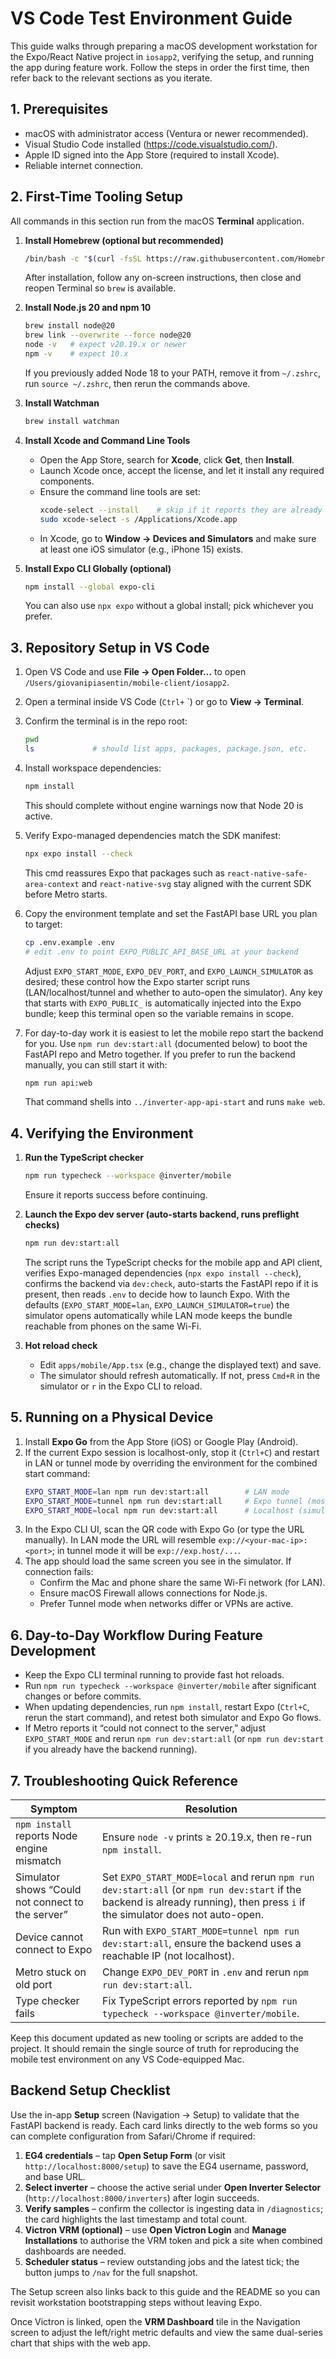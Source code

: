 # VS Code Test Environment Guide

This guide walks through preparing a macOS development workstation for the Expo/React Native project in `iosapp2`, verifying the setup, and running the app during feature work. Follow the steps in order the first time, then refer back to the relevant sections as you iterate.

## 1. Prerequisites

- macOS with administrator access (Ventura or newer recommended).
- Visual Studio Code installed (https://code.visualstudio.com/).
- Apple ID signed into the App Store (required to install Xcode).
- Reliable internet connection.

## 2. First-Time Tooling Setup

All commands in this section run from the macOS **Terminal** application.

1. **Install Homebrew (optional but recommended)**
   ```bash
   /bin/bash -c "$(curl -fsSL https://raw.githubusercontent.com/Homebrew/install/HEAD/install.sh)"
   ```
   After installation, follow any on-screen instructions, then close and reopen Terminal so `brew` is available.

2. **Install Node.js 20 and npm 10**
   ```bash
   brew install node@20
   brew link --overwrite --force node@20
   node -v   # expect v20.19.x or newer
   npm -v    # expect 10.x
   ```
   If you previously added Node 18 to your PATH, remove it from `~/.zshrc`, run `source ~/.zshrc`, then rerun the commands above.

3. **Install Watchman**
   ```bash
   brew install watchman
   ```

4. **Install Xcode and Command Line Tools**
   - Open the App Store, search for **Xcode**, click **Get**, then **Install**.
   - Launch Xcode once, accept the license, and let it install any required components.
   - Ensure the command line tools are set:
     ```bash
     xcode-select --install    # skip if it reports they are already installed
     sudo xcode-select -s /Applications/Xcode.app
     ```
   - In Xcode, go to **Window → Devices and Simulators** and make sure at least one iOS simulator (e.g., iPhone 15) exists.

5. **Install Expo CLI Globally (optional)**
   ```bash
   npm install --global expo-cli
   ```
   You can also use `npx expo` without a global install; pick whichever you prefer.

## 3. Repository Setup in VS Code

1. Open VS Code and use **File → Open Folder…** to open `/Users/giovanipiasentin/mobile-client/iosapp2`.
2. Open a terminal inside VS Code (`Ctrl+` `) or go to **View → Terminal**.
3. Confirm the terminal is in the repo root:
   ```bash
   pwd
   ls             # should list apps, packages, package.json, etc.
   ```
4. Install workspace dependencies:
   ```bash
   npm install
   ```
   This should complete without engine warnings now that Node 20 is active.

5. Verify Expo-managed dependencies match the SDK manifest:
   ```bash
   npx expo install --check
   ```
   This cmd reassures Expo that packages such as `react-native-safe-area-context` and `react-native-svg` stay aligned with the current SDK before Metro starts.

6. Copy the environment template and set the FastAPI base URL you plan to target:
   ```bash
   cp .env.example .env
   # edit .env to point EXPO_PUBLIC_API_BASE_URL at your backend
   ```
   Adjust `EXPO_START_MODE`, `EXPO_DEV_PORT`, and `EXPO_LAUNCH_SIMULATOR` as desired; these control how the Expo starter script runs (LAN/localhost/tunnel and whether to auto-open the simulator). Any key that starts with `EXPO_PUBLIC_` is automatically injected into the Expo bundle; keep this terminal open so the variable remains in scope.

7. For day-to-day work it is easiest to let the mobile repo start the backend for you. Use `npm run dev:start:all` (documented below) to boot the FastAPI repo and Metro together. If you prefer to run the backend manually, you can still start it with:
   ```bash
   npm run api:web
   ```
   That command shells into `../inverter-app-api-start` and runs `make web`.

## 4. Verifying the Environment

1. **Run the TypeScript checker**
   ```bash
   npm run typecheck --workspace @inverter/mobile
   ```
   Ensure it reports success before continuing.

2. **Launch the Expo dev server (auto-starts backend, runs preflight checks)**
   ```bash
   npm run dev:start:all
   ```
   The script runs the TypeScript checks for the mobile app and API client, verifies Expo-managed dependencies (`npx expo install --check`), confirms the backend via `dev:check`, auto-starts the FastAPI repo if it is present, then reads `.env` to decide how to launch Expo. With the defaults (`EXPO_START_MODE=lan`, `EXPO_LAUNCH_SIMULATOR=true`) the simulator opens automatically while LAN mode keeps the bundle reachable from phones on the same Wi-Fi.

3. **Hot reload check**
   - Edit `apps/mobile/App.tsx` (e.g., change the displayed text) and save.
   - The simulator should refresh automatically. If not, press `Cmd+R` in the simulator or `r` in the Expo CLI to reload.

## 5. Running on a Physical Device

1. Install **Expo Go** from the App Store (iOS) or Google Play (Android).
2. If the current Expo session is localhost-only, stop it (`Ctrl+C`) and restart in LAN or tunnel mode by overriding the environment for the combined start command:
   ```bash
   EXPO_START_MODE=lan npm run dev:start:all        # LAN mode
   EXPO_START_MODE=tunnel npm run dev:start:all     # Expo tunnel (most compatible across networks)
   EXPO_START_MODE=local npm run dev:start:all      # Localhost (simulator-only)
   ```
3. In the Expo CLI UI, scan the QR code with Expo Go (or type the URL manually). In LAN mode the URL will resemble `exp://<your-mac-ip>:<port>`; in tunnel mode it will be `exp://exp.host/...`.
4. The app should load the same screen you see in the simulator. If connection fails:
   - Confirm the Mac and phone share the same Wi-Fi network (for LAN).
   - Ensure macOS Firewall allows connections for Node.js.
   - Prefer Tunnel mode when networks differ or VPNs are active.

## 6. Day-to-Day Workflow During Feature Development

- Keep the Expo CLI terminal running to provide fast hot reloads.
- Run `npm run typecheck --workspace @inverter/mobile` after significant changes or before commits.
- When updating dependencies, run `npm install`, restart Expo (`Ctrl+C`, rerun the start command), and retest both simulator and Expo Go flows.
- If Metro reports it “could not connect to the server,” adjust `EXPO_START_MODE` and rerun `npm run dev:start:all` (or `npm run dev:start` if you already have the backend running).

## 7. Troubleshooting Quick Reference

| Symptom | Resolution |
| --- | --- |
| `npm install` reports Node engine mismatch | Ensure `node -v` prints ≥ 20.19.x, then re-run `npm install`. |
| Simulator shows “Could not connect to the server” | Set `EXPO_START_MODE=local` and rerun `npm run dev:start:all` (or `npm run dev:start` if the backend is already running), then press `i` if the simulator does not auto-open. |
| Device cannot connect to Expo | Run with `EXPO_START_MODE=tunnel npm run dev:start:all`, ensure the backend uses a reachable IP (not localhost). |
| Metro stuck on old port | Change `EXPO_DEV_PORT` in `.env` and rerun `npm run dev:start:all`. |
| Type checker fails | Fix TypeScript errors reported by `npm run typecheck --workspace @inverter/mobile`. |

Keep this document updated as new tooling or scripts are added to the project. It should remain the single source of truth for reproducing the mobile test environment on any VS Code-equipped Mac.

## Backend Setup Checklist

Use the in-app **Setup** screen (Navigation → Setup) to validate that the FastAPI backend is ready. Each card links directly to the web forms so you can complete configuration from Safari/Chrome if required:

1. **EG4 credentials** – tap **Open Setup Form** (or visit `http://localhost:8000/setup`) to save the EG4 username, password, and base URL.
2. **Select inverter** – choose the active serial under **Open Inverter Selector** (`http://localhost:8000/inverters`) after login succeeds.
3. **Verify samples** – confirm the collector is ingesting data in `/diagnostics`; the card highlights the last timestamp and total count.
4. **Victron VRM (optional)** – use **Open Victron Login** and **Manage Installations** to authorise the VRM token and pick a site when combined dashboards are needed.
5. **Scheduler status** – review outstanding jobs and the latest tick; the button jumps to `/nav` for the full snapshot.

The Setup screen also links back to this guide and the README so you can revisit workstation bootstrapping steps without leaving Expo.

Once Victron is linked, open the **VRM Dashboard** tile in the Navigation screen to adjust the left/right metric defaults and view the same dual-series chart that ships with the web app.
